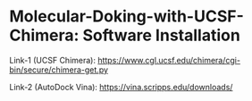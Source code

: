 # Molecular-Doking-with-UCSF-Chimera: Software Installation

Link-1 (UCSF Chimera): https://www.cgl.ucsf.edu/chimera/cgi-bin/secure/chimera-get.py

Link-2 (AutoDock Vina): https://vina.scripps.edu/downloads/
